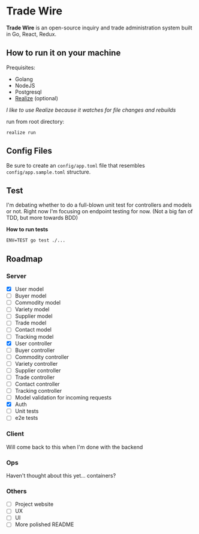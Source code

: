 # Trade Wire

**Trade Wire** is an open-source inquiry and trade administration system built in Go, React, Redux.

## How to run it on your machine

Prequisites:

- Golang
- NodeJS
- Postgresql
- [Realize](https://github.com/tockins/realize) (optional)

*I like to use Realize because it watches for file changes and rebuilds*

run from root directory:
```
realize run
```

## Config Files

Be sure to create an `config/app.toml` file that resembles `config/app.sample.toml` structure.

## Test

I'm debating whether to do a full-blown unit test for controllers and models or not. Right now I'm focusing on endpoint testing for now. (Not a big fan of TDD, but more towards BDD)

**How to run tests**

```
ENV=TEST go test ./...
```

## Roadmap

### Server

- [x] User model
- [ ] Buyer model
- [ ] Commodity model
- [ ] Variety model
- [ ] Supplier model
- [ ] Trade model
- [ ] Contact model
- [ ] Tracking model
- [x] User controller
- [ ] Buyer controller 
- [ ] Commodity controller
- [ ] Variety controller
- [ ] Supplier controller
- [ ] Trade controller
- [ ] Contact controller
- [ ] Tracking controller
- [ ] Model validation for incoming requests
- [x] Auth
- [ ] Unit tests
- [ ] e2e tests

### Client

Will come back to this when I'm done with the backend

### Ops

Haven't thought about this yet... containers?

### Others

- [ ] Project website
- [ ] UX
- [ ] UI
- [ ] More polished README
